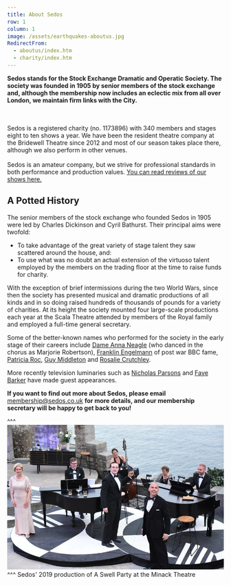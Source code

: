 ```yaml
---
title: About Sedos
row: 1
column: 1
image: /assets/earthquakes-aboutus.jpg
RedirectFrom:
  - aboutus/index.htm
  - charity/index.htm
---
```

**Sedos stands for the Stock Exchange Dramatic and Operatic Society. The society was founded in 1905 by senior members of the stock exchange and, although the membership now includes an eclectic mix from all over London, we maintain firm links with the City.**

\
\
Sedos is a registered charity (no. 1173896) with 340 members and stages eight to ten shows a year. We have been the resident theatre company at the Bridewell Theatre since 2012 and most of our season takes place there, although we also perform in other venues.\
\
Sedos is an amateur company, but we strive for professional standards in both performance and production values. [You can read reviews of our shows here.](/about/in-the-press)

## A Potted History

The senior members of the stock exchange who founded Sedos in 1905 were led by Charles Dickinson and Cyril Bathurst. Their principal aims were twofold:

* To take advantage of the great variety of stage talent they saw scattered around the house, and:
* To use what was no doubt an actual extension of the virtuoso talent employed by the members on the trading floor at the time to raise funds for charity.

With the exception of brief intermissions during the two World Wars, since then the society has presented musical and dramatic productions of all kinds and in so doing raised hundreds of thousands of pounds for a variety of charities. At its height the society mounted four large-scale productions each year at the Scala Theatre attended by members of the Royal family and employed a full-time general secretary.

Some of the better-known names who performed for the society in the early stage of their careers include [Dame Anna Neagle](http://en.wikipedia.org/wiki/Anna_Neagle) (who danced in the chorus as Marjorie Robertson), [Franklin Engelmann](http://en.wikipedia.org/wiki/Franklin_Engelmann) of post war BBC fame, [Patricia Roc](http://en.wikipedia.org/wiki/Patricia_Roc), [Guy Middleton](http://en.wikipedia.org/wiki/Guy_Middleton) and [Rosalie Crutchley](http://en.wikipedia.org/wiki/Rosalie_Crutchley).

More recently television luminaries such as [Nicholas Parsons](https://en.wikipedia.org/wiki/Nicholas_Parsons) and [Faye Barker](http://en.wikipedia.org/wiki/Faye_Barker) have made guest appearances.

**If you want to find out more about Sedos, please email** [membership@sedos.co.uk](mailto:membership@sedos.co.uk) **for more details, and our membership secretary will be happy to get back to you!**

^^^ ![](/assets/48114677321_bd0b9e8b25_c.jpg)
^^^ Sedos' 2019 production of A Swell Party at the Minack Theatre